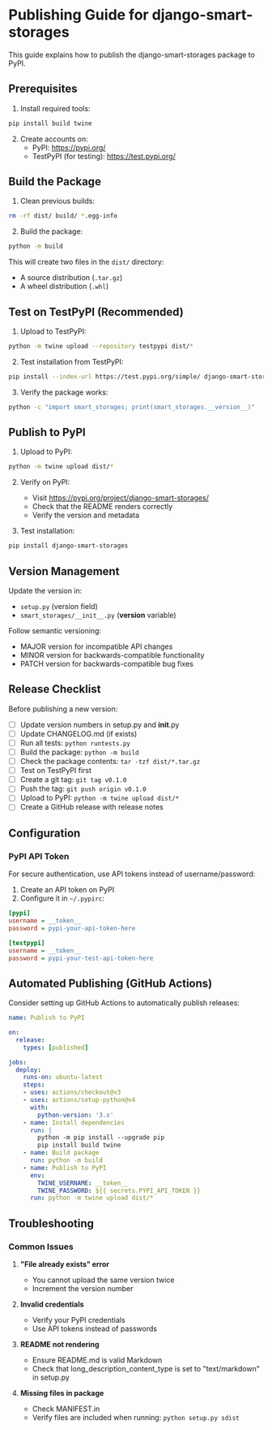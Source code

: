 # Publishing Guide for django-smart-storages

This guide explains how to publish the django-smart-storages package to PyPI.

## Prerequisites

1. Install required tools:
```bash
pip install build twine
```

2. Create accounts on:
   - PyPI: https://pypi.org/
   - TestPyPI (for testing): https://test.pypi.org/

## Build the Package

1. Clean previous builds:
```bash
rm -rf dist/ build/ *.egg-info
```

2. Build the package:
```bash
python -m build
```

This will create two files in the `dist/` directory:
- A source distribution (`.tar.gz`)
- A wheel distribution (`.whl`)

## Test on TestPyPI (Recommended)

1. Upload to TestPyPI:
```bash
python -m twine upload --repository testpypi dist/*
```

2. Test installation from TestPyPI:
```bash
pip install --index-url https://test.pypi.org/simple/ django-smart-storages
```

3. Verify the package works:
```bash
python -c "import smart_storages; print(smart_storages.__version__)"
```

## Publish to PyPI

1. Upload to PyPI:
```bash
python -m twine upload dist/*
```

2. Verify on PyPI:
   - Visit https://pypi.org/project/django-smart-storages/
   - Check that the README renders correctly
   - Verify the version and metadata

3. Test installation:
```bash
pip install django-smart-storages
```

## Version Management

Update the version in:
- `setup.py` (version field)
- `smart_storages/__init__.py` (__version__ variable)

Follow semantic versioning:
- MAJOR version for incompatible API changes
- MINOR version for backwards-compatible functionality
- PATCH version for backwards-compatible bug fixes

## Release Checklist

Before publishing a new version:

- [ ] Update version numbers in setup.py and __init__.py
- [ ] Update CHANGELOG.md (if exists)
- [ ] Run all tests: `python runtests.py`
- [ ] Build the package: `python -m build`
- [ ] Check the package contents: `tar -tzf dist/*.tar.gz`
- [ ] Test on TestPyPI first
- [ ] Create a git tag: `git tag v0.1.0`
- [ ] Push the tag: `git push origin v0.1.0`
- [ ] Upload to PyPI: `python -m twine upload dist/*`
- [ ] Create a GitHub release with release notes

## Configuration

### PyPI API Token

For secure authentication, use API tokens instead of username/password:

1. Create an API token on PyPI
2. Configure it in `~/.pypirc`:

```ini
[pypi]
username = __token__
password = pypi-your-api-token-here

[testpypi]
username = __token__
password = pypi-your-test-api-token-here
```

## Automated Publishing (GitHub Actions)

Consider setting up GitHub Actions to automatically publish releases:

```yaml
name: Publish to PyPI

on:
  release:
    types: [published]

jobs:
  deploy:
    runs-on: ubuntu-latest
    steps:
    - uses: actions/checkout@v3
    - uses: actions/setup-python@v4
      with:
        python-version: '3.x'
    - name: Install dependencies
      run: |
        python -m pip install --upgrade pip
        pip install build twine
    - name: Build package
      run: python -m build
    - name: Publish to PyPI
      env:
        TWINE_USERNAME: __token__
        TWINE_PASSWORD: ${{ secrets.PYPI_API_TOKEN }}
      run: python -m twine upload dist/*
```

## Troubleshooting

### Common Issues

1. **"File already exists" error**
   - You cannot upload the same version twice
   - Increment the version number

2. **Invalid credentials**
   - Verify your PyPI credentials
   - Use API tokens instead of passwords

3. **README not rendering**
   - Ensure README.md is valid Markdown
   - Check that long_description_content_type is set to "text/markdown" in setup.py

4. **Missing files in package**
   - Check MANIFEST.in
   - Verify files are included when running: `python setup.py sdist`
